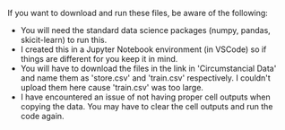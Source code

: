 If you want to download and run these files, be aware of the following:

- You will need the standard data science packages (numpy, pandas, skicit-learn) to run this.
- I created this in a Jupyter Notebook environment (in VSCode) so if things are different for you keep it in mind.
- You will have to download the files in the link in 'Circumstancial Data' and name them as 'store.csv' and 'train.csv' respectively. I couldn't upload them here cause 'train.csv' was too large.
- I have encountered an issue of not having proper cell outputs when copying the data. You may have to clear the cell outputs and run the code again.
